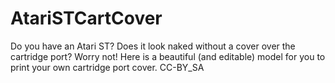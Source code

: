 # AtariSTCartCover
Do you have an Atari ST? Does it look naked without a cover over the cartridge port? Worry not! Here is a beautiful (and editable) model for you to print your own cartridge port cover.
CC-BY_SA

